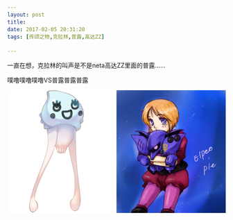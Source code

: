 ```yaml
---
layout: post
title: 
date: 2017-02-05 20:31:20
tags: [传颂之物,克拉林,普露,高达ZZ]

---
```

一直在想，克拉林的叫声是不是neta高达ZZ里面的普露……

噗噜噗噜噗噜VS普露普露普露

![图片](images/_Lofter/emhSNkVpRmJBejlrMTFOa3kzeHd3b0QwR1prRHpJVFk0MFkwR2xqdm95NGp5K2FVOHRKcXBnPT0.png?=imageView&thumbnail=500x0&quality=96&stripmeta=0&type=jpg%7Cwatermark&type=2)